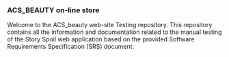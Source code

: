 ### ACS_BEAUTY on-line store
Welcome to the ACS_beauty web-site Testing repository. This repository contains all the information and documentation related to the manual testing of the Story Spoil web application based on the provided Software Requirements Specification (SRS) document.


